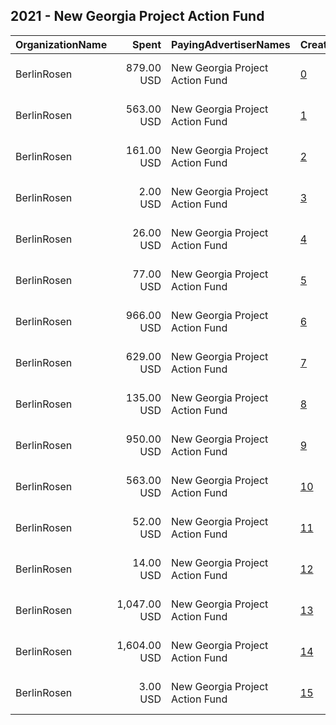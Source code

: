 ## 2021 - New Georgia Project Action Fund 
|OrganizationName|Spent|PayingAdvertiserNames|CreativeUrls|Impressions|Genders|AgeBrackets|CountryCodes|BillingAddresses|CandidateBallotInformation|
|:---|---:|:---|:---|---:|:---|:---|:---|:---|:---|
|BerlinRosen|879.00 USD|New Georgia Project Action Fund|[0](https://www.snap.com/political-ads/asset/1c43c2941463569ab72ae7102037becd71280adea867e13fdc7769fc32cee1b5?mediaType=mp4)|141,430||18+|united states|"15 Maiden Lane #16,New York,10038,US"|For the People Act|
|BerlinRosen|563.00 USD|New Georgia Project Action Fund|[1](https://www.snap.com/political-ads/asset/4ba69f65b732cf9625e80c5878db4b08af8154e90717062995b40d39f39c8996?mediaType=mp4)|98,033||18+|united states|"15 Maiden Lane #16,New York,10038,US"|For the People Act|
|BerlinRosen|161.00 USD|New Georgia Project Action Fund|[2](https://www.snap.com/political-ads/asset/1c43c2941463569ab72ae7102037becd71280adea867e13fdc7769fc32cee1b5?mediaType=mp4)|30,689||18+|united states|"15 Maiden Lane #16,New York,10038,US"|For the People Act|
|BerlinRosen|2.00 USD|New Georgia Project Action Fund|[3](https://www.snap.com/political-ads/asset/4ba69f65b732cf9625e80c5878db4b08af8154e90717062995b40d39f39c8996?mediaType=mp4)|359||18+|united states|"15 Maiden Lane #16,New York,10038,US"|For the People Act|
|BerlinRosen|26.00 USD|New Georgia Project Action Fund|[4](https://www.snap.com/political-ads/asset/93f48efc15db402378943d794e100eb44ee9e7461d6ed7e7d0e08fb72791fa98?mediaType=mp4)|4,580||18+|united states|"15 Maiden Lane #16,New York,10038,US"|For the People Act|
|BerlinRosen|77.00 USD|New Georgia Project Action Fund|[5](https://www.snap.com/political-ads/asset/9731b2eb5ca56407ff4385d1a6d894b7d570c684339fcef0adf8c4da8c94e5f2?mediaType=mp4)|11,602||18+|united states|"15 Maiden Lane #16,New York,10038,US"|For the People Act|
|BerlinRosen|966.00 USD|New Georgia Project Action Fund|[6](https://www.snap.com/political-ads/asset/9731b2eb5ca56407ff4385d1a6d894b7d570c684339fcef0adf8c4da8c94e5f2?mediaType=mp4)|185,748||18+|united states|"15 Maiden Lane #16,New York,10038,US"|For the People Act|
|BerlinRosen|629.00 USD|New Georgia Project Action Fund|[7](https://www.snap.com/political-ads/asset/93f48efc15db402378943d794e100eb44ee9e7461d6ed7e7d0e08fb72791fa98?mediaType=mp4)|108,567||18+|united states|"15 Maiden Lane #16,New York,10038,US"|For the People Act|
|BerlinRosen|135.00 USD|New Georgia Project Action Fund|[8](https://www.snap.com/political-ads/asset/9731b2eb5ca56407ff4385d1a6d894b7d570c684339fcef0adf8c4da8c94e5f2?mediaType=mp4)|25,938||18+|united states|"15 Maiden Lane #16,New York,10038,US"|For the People Act|
|BerlinRosen|950.00 USD|New Georgia Project Action Fund|[9](https://www.snap.com/political-ads/asset/1c43c2941463569ab72ae7102037becd71280adea867e13fdc7769fc32cee1b5?mediaType=mp4)|182,515||18+|united states|"15 Maiden Lane #16,New York,10038,US"|For the People Act|
|BerlinRosen|563.00 USD|New Georgia Project Action Fund|[10](https://www.snap.com/political-ads/asset/93f48efc15db402378943d794e100eb44ee9e7461d6ed7e7d0e08fb72791fa98?mediaType=mp4)|81,087||18+|united states|"15 Maiden Lane #16,New York,10038,US"|For the People Act|
|BerlinRosen|52.00 USD|New Georgia Project Action Fund|[11](https://www.snap.com/political-ads/asset/1c43c2941463569ab72ae7102037becd71280adea867e13fdc7769fc32cee1b5?mediaType=mp4)|7,980||18+|united states|"15 Maiden Lane #16,New York,10038,US"|For the People Act|
|BerlinRosen|14.00 USD|New Georgia Project Action Fund|[12](https://www.snap.com/political-ads/asset/4ba69f65b732cf9625e80c5878db4b08af8154e90717062995b40d39f39c8996?mediaType=mp4)|2,565||18+|united states|"15 Maiden Lane #16,New York,10038,US"|For the People Act|
|BerlinRosen|1,047.00 USD|New Georgia Project Action Fund|[13](https://www.snap.com/political-ads/asset/4ba69f65b732cf9625e80c5878db4b08af8154e90717062995b40d39f39c8996?mediaType=mp4)|150,344||18+|united states|"15 Maiden Lane #16,New York,10038,US"|For the People Act|
|BerlinRosen|1,604.00 USD|New Georgia Project Action Fund|[14](https://www.snap.com/political-ads/asset/9731b2eb5ca56407ff4385d1a6d894b7d570c684339fcef0adf8c4da8c94e5f2?mediaType=mp4)|248,938||18+|united states|"15 Maiden Lane #16,New York,10038,US"|For the People Act|
|BerlinRosen|3.00 USD|New Georgia Project Action Fund|[15](https://www.snap.com/political-ads/asset/93f48efc15db402378943d794e100eb44ee9e7461d6ed7e7d0e08fb72791fa98?mediaType=mp4)|525||18+|united states|"15 Maiden Lane #16,New York,10038,US"|For the People Act|
